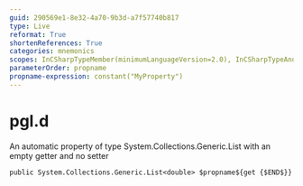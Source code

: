 ```yaml
---
guid: 290569e1-8e32-4a70-9b3d-a7f57740b817
type: Live
reformat: True
shortenReferences: True
categories: mnemonics
scopes: InCSharpTypeMember(minimumLanguageVersion=2.0), InCSharpTypeAndNamespace(minimumLanguageVersion=2.0)
parameterOrder: propname
propname-expression: constant("MyProperty")
---
```


# pgl.d

An automatic property of type System.Collections.Generic.List<double> with an empty getter and no setter

```
public System.Collections.Generic.List<double> $propname${get {$END$}}
```

